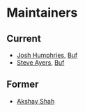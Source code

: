 Maintainers
===========

## Current
* [Josh Humphries](https://github.com/jhump), [Buf](https://buf.build)
* [Steve Ayers](https://github.com/smaye81), [Buf](https://buf.build)

## Former
* [Akshay Shah](https://github.com/akshayjshah)

